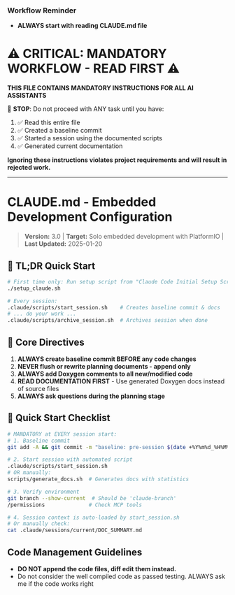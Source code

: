 ### Workflow Reminder 
- **ALWAYS start with reading CLAUDE.md file**

# ⚠️ CRITICAL: MANDATORY WORKFLOW - READ FIRST ⚠️

**THIS FILE CONTAINS MANDATORY INSTRUCTIONS FOR ALL AI ASSISTANTS**

🔴 **STOP**: Do not proceed with ANY task until you have:
1. ✅ Read this entire file
2. ✅ Created a baseline commit 
3. ✅ Started a session using the documented scripts
4. ✅ Generated current documentation

**Ignoring these instructions violates project requirements and will result in rejected work.**

---

# CLAUDE.md - Embedded Development Configuration

> **Version:** 3.0 | **Target:** Solo embedded development with PlatformIO | **Last Updated:** 2025-01-20

## 🏃 TL;DR Quick Start

```bash
# First time only: Run setup script from "Claude Code Initial Setup Script" artifact
./setup_claude.sh

# Every session:
.claude/scripts/start_session.sh    # Creates baseline commit & docs
# ... do your work ...
.claude/scripts/archive_session.sh  # Archives session when done
```

## 🎯 Core Directives

1. **ALWAYS create baseline commit BEFORE any code changes**
2. **NEVER flush or rewrite planning documents - append only**
3. **ALWAYS add Doxygen comments to all new/modified code**
4. **READ DOCUMENTATION FIRST** - Use generated Doxygen docs instead of source files
5. **ALWAYS ask questions during the planning stage**

## 🚀 Quick Start Checklist

```bash
# MANDATORY at EVERY session start:
# 1. Baseline commit
git add -A && git commit -m "baseline: pre-session $(date +%Y%m%d_%H%M%S)"

# 2. Start session with automated script
.claude/scripts/start_session.sh
# OR manually:
scripts/generate_docs.sh  # Generates docs with statistics

# 3. Verify environment
git branch --show-current  # Should be 'claude-branch'
/permissions              # Check MCP tools

# 4. Session context is auto-loaded by start_session.sh
# Or manually check:
cat .claude/sessions/current/DOC_SUMMARY.md
```

## Code Management Guidelines
- **DO NOT append the code files, diff edit them instead.**
- Do not consider the well compiled code as passed testing. ALWAYS ask me if the code works right